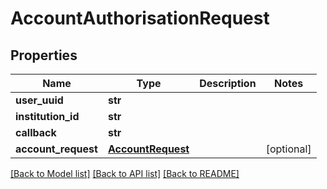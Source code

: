 # AccountAuthorisationRequest

## Properties
Name | Type | Description | Notes
------------ | ------------- | ------------- | -------------
**user_uuid** | **str** |  | 
**institution_id** | **str** |  | 
**callback** | **str** |  | 
**account_request** | [**AccountRequest**](AccountRequest.md) |  | [optional] 

[[Back to Model list]](../README.md#documentation-for-models) [[Back to API list]](../README.md#documentation-for-api-endpoints) [[Back to README]](../README.md)


